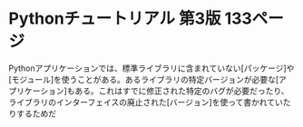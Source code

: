 # Pythonチュートリアル 第3版 133ページ
 Pythonアプリケーションでは、標準ライブラリに含まれていない[パッケージ]や[モジュール]を使うことがある。あるライブラリの特定バージョンが必要な[アプリケーション]もある。これはすでに修正された特定のバグが必要だったり、ライブラリのインターフェイスの廃止された[バージョン]を使って書かれていたりするためだ
